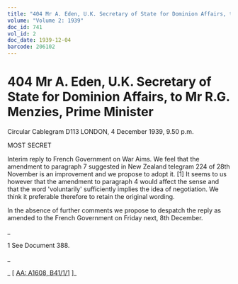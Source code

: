 ```yaml
---
title: "404 Mr A. Eden, U.K. Secretary of State for Dominion Affairs, to Mr R.G. Menzies, Prime Minister"
volume: "Volume 2: 1939"
doc_id: 741
vol_id: 2
doc_date: 1939-12-04
barcode: 206102
---
```


# 404 Mr A. Eden, U.K. Secretary of State for Dominion Affairs, to Mr R.G. Menzies, Prime Minister

Circular Cablegram D113 LONDON, 4 December 1939, 9.50 p.m.

MOST SECRET

Interim reply to French Government on War Aims. We feel that the amendment to paragraph 7 suggested in New Zealand telegram 224 of 28th November is an improvement and we propose to adopt it. [1] It seems to us however that the amendment to paragraph 4 would affect the sense and that the word 'voluntarily' sufficiently implies the idea of negotiation. We think it preferable therefore to retain the original wording.

In the absence of further comments we propose to despatch the reply as amended to the French Government on Friday next, 8th December.

_

1 See Document 388.

_

_ [ [AA: A1608, B41/1/1](http://www.naa.gov.au/cgi-bin/Search?O=I&Number=206102) ]_
